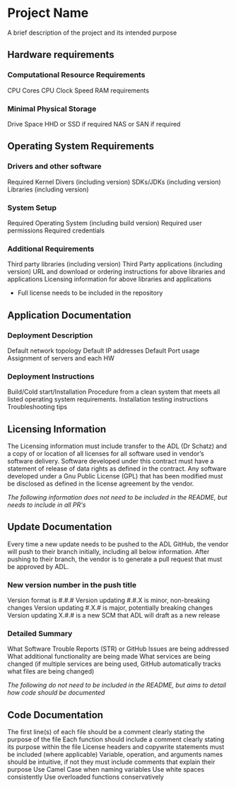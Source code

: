 # Project Name
A brief description of the project and its intended purpose

## Hardware requirements
### Computational Resource Requirements
CPU Cores
CPU Clock Speed
RAM requirements
### Minimal Physical Storage
Drive Space
HHD or SSD if required
NAS or SAN if required

## Operating System Requirements
### Drivers and other software
Required Kernel Divers (including version)
SDKs/JDKs (including version)
Libraries (including version)
### System Setup
Required Operating System (including build version)
Required user permissions
Required credentials
### Additional Requirements
Third party libraries (including version)
Third Party applications (including version)
URL and download or ordering instructions for above libraries and applications
Licensing information for above libraries and applications
 - Full license needs to be included in the repository

## Application Documentation
### Deployment Description
Default network topology
Default IP addresses
Default Port usage
Assignment of servers and each HW
### Deployment Instructions
Build/Cold start/Installation Procedure from a clean system that meets all listed operating system requirements.
Installation testing instructions
Troubleshooting tips

## Licensing Information
The Licensing information must include transfer to the ADL (Dr Schatz) and a copy of or location of all licenses for all software used in vendor’s software delivery.
Software developed under this contract must have a statement of release of data rights as defined in the contract.
Any software developed under a Gnu Public License (GPL) that has been modified must be disclosed as defined in the license agreement by the vendor.

*The following information does not need to be included in the README, but needs to include in all PR's*
## Update Documentation
Every time a new update needs to be pushed to the ADL GitHub, the vendor will push to their branch initially, including all below information.
After pushing to their branch, the vendor is to generate a pull request that must be approved by ADL. 
### New version number in the push title
Version format is #.#.#
Version updating #.#.X is minor, non-breaking changes
Version updating #.X.# is major, potentially breaking changes
Version updating X.#.# is a new SCM that ADL will draft as a new release
### Detailed Summary
What Software Trouble Reports (STR) or GitHub Issues are being addressed
What additional functionality are being made
What services are being changed (if multiple services are being used, GitHub automatically tracks what files are being changed)

*The following do not need to be included in the README, but aims to detail how code should be documented*
## Code Documentation
The first line(s) of each file should be a comment clearly stating the purpose of the file
Each function should include a comment clearly stating its purpose within the file
License headers and copywrite statements must be included (where applicable)
Variable, operation, and arguments names should be intuitive, if not they must include comments that explain their purpose
Use Camel Case when naming variables
Use white spaces consistently
Use overloaded functions conservatively

